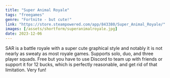 ```yaml
---
title: "Super Animal Royale"
tags: "freegames"
genre: "Fortnite - but cute!"
link: "https://store.steampowered.com/app/843380/Super_Animal_Royale/"
images: [/assets/shortform/superanimalroyale.jpg]
date: 2023-12-06
---
```


SAR is a battle royale with a super cute graphical style and notably it is not nearly as sweaty as most royale games. Supports solo, duo, and three player squads. Free but you have to use Discord to team up with friends or support it for 12 bucks, which is perfectly reasonable, and get rid of that limitation. Very fun!